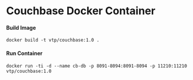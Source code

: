 # Couchbase Docker Container

#### Build Image
`docker build -t vtp/couchbase:1.0 .`

#### Run Container
`docker run -ti -d --name cb-db -p 8091-8094:8091-8094 -p 11210:11210 vtp/couchbase:1.0`

